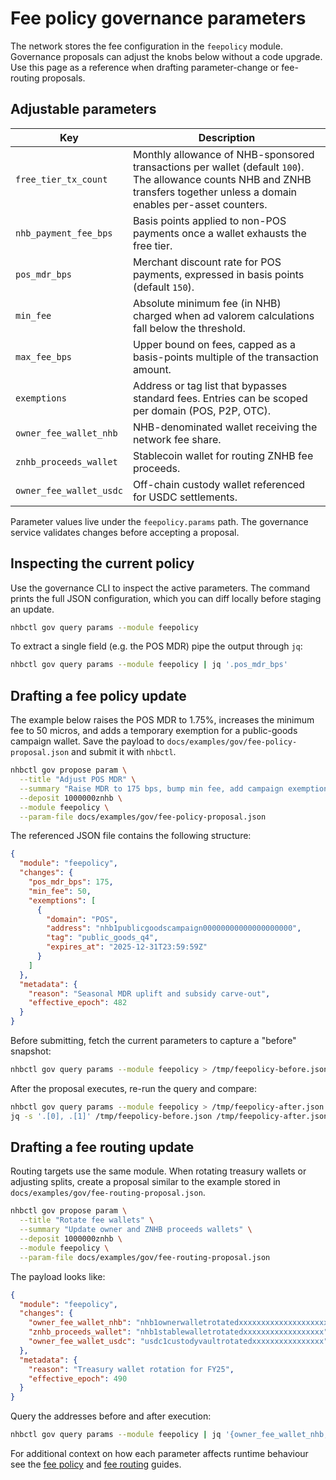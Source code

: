 # Fee policy governance parameters

The network stores the fee configuration in the `feepolicy` module. Governance
proposals can adjust the knobs below without a code upgrade. Use this page as a
reference when drafting parameter-change or fee-routing proposals.

## Adjustable parameters

| Key | Description |
| --- | --- |
| `free_tier_tx_count` | Monthly allowance of NHB-sponsored transactions per wallet (default `100`). The allowance counts NHB and ZNHB transfers together unless a domain enables per-asset counters. |
| `nhb_payment_fee_bps` | Basis points applied to non-POS payments once a wallet exhausts the free tier. |
| `pos_mdr_bps` | Merchant discount rate for POS payments, expressed in basis points (default `150`). |
| `min_fee` | Absolute minimum fee (in NHB) charged when ad valorem calculations fall below the threshold. |
| `max_fee_bps` | Upper bound on fees, capped as a basis-points multiple of the transaction amount. |
| `exemptions` | Address or tag list that bypasses standard fees. Entries can be scoped per domain (POS, P2P, OTC). |
| `owner_fee_wallet_nhb` | NHB-denominated wallet receiving the network fee share. |
| `znhb_proceeds_wallet` | Stablecoin wallet for routing ZNHB fee proceeds. |
| `owner_fee_wallet_usdc` | Off-chain custody wallet referenced for USDC settlements. |

Parameter values live under the `feepolicy.params` path. The governance service
validates changes before accepting a proposal.

## Inspecting the current policy

Use the governance CLI to inspect the active parameters. The command prints the
full JSON configuration, which you can diff locally before staging an update.

```bash
nhbctl gov query params --module feepolicy
```

To extract a single field (e.g. the POS MDR) pipe the output through `jq`:

```bash
nhbctl gov query params --module feepolicy | jq '.pos_mdr_bps'
```

## Drafting a fee policy update

The example below raises the POS MDR to 1.75%, increases the minimum fee to 50
micros, and adds a temporary exemption for a public-goods campaign wallet. Save
the payload to `docs/examples/gov/fee-policy-proposal.json` and submit it with
`nhbctl`.

```bash
nhbctl gov propose param \
  --title "Adjust POS MDR" \
  --summary "Raise MDR to 175 bps, bump min fee, add campaign exemption" \
  --deposit 1000000znhb \
  --module feepolicy \
  --param-file docs/examples/gov/fee-policy-proposal.json
```

The referenced JSON file contains the following structure:

<!-- embed:docs/examples/gov/fee-policy-proposal.json -->
```json
{
  "module": "feepolicy",
  "changes": {
    "pos_mdr_bps": 175,
    "min_fee": 50,
    "exemptions": [
      {
        "domain": "POS",
        "address": "nhb1publicgoodscampaign00000000000000000000",
        "tag": "public_goods_q4",
        "expires_at": "2025-12-31T23:59:59Z"
      }
    ]
  },
  "metadata": {
    "reason": "Seasonal MDR uplift and subsidy carve-out",
    "effective_epoch": 482
  }
}
```

Before submitting, fetch the current parameters to capture a "before" snapshot:

```bash
nhbctl gov query params --module feepolicy > /tmp/feepolicy-before.json
```

After the proposal executes, re-run the query and compare:

```bash
nhbctl gov query params --module feepolicy > /tmp/feepolicy-after.json
jq -s '.[0], .[1]' /tmp/feepolicy-before.json /tmp/feepolicy-after.json
```

## Drafting a fee routing update

Routing targets use the same module. When rotating treasury wallets or adjusting
splits, create a proposal similar to the example stored in
`docs/examples/gov/fee-routing-proposal.json`.

```bash
nhbctl gov propose param \
  --title "Rotate fee wallets" \
  --summary "Update owner and ZNHB proceeds wallets" \
  --deposit 1000000znhb \
  --module feepolicy \
  --param-file docs/examples/gov/fee-routing-proposal.json
```

The payload looks like:

<!-- embed:docs/examples/gov/fee-routing-proposal.json -->
```json
{
  "module": "feepolicy",
  "changes": {
    "owner_fee_wallet_nhb": "nhb1ownerwalletrotatedxxxxxxxxxxxxxxxxxxxx",
    "znhb_proceeds_wallet": "nhb1stablewalletrotatedxxxxxxxxxxxxxxxxxx",
    "owner_fee_wallet_usdc": "usdc1custodyvaultrotatedxxxxxxxxxxxxxxxx"
  },
  "metadata": {
    "reason": "Treasury wallet rotation for FY25",
    "effective_epoch": 490
  }
}
```

Query the addresses before and after execution:

```bash
nhbctl gov query params --module feepolicy | jq '{owner_fee_wallet_nhb, znhb_proceeds_wallet, owner_fee_wallet_usdc}'
```

For additional context on how each parameter affects runtime behaviour see the
[fee policy](../fees/policy.md) and [fee routing](../fees/routing.md) guides.
